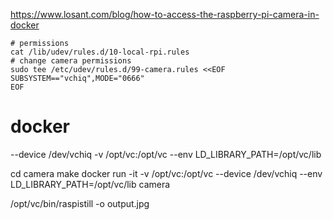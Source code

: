 https://www.losant.com/blog/how-to-access-the-raspberry-pi-camera-in-docker
```
# permissions
cat /lib/udev/rules.d/10-local-rpi.rules
# change camera permissions
sudo tee /etc/udev/rules.d/99-camera.rules <<EOF
SUBSYSTEM=="vchiq",MODE="0666"
EOF
```

# docker 
--device /dev/vchiq
-v /opt/vc:/opt/vc
--env LD_LIBRARY_PATH=/opt/vc/lib

cd camera
make
docker run -it -v /opt/vc:/opt/vc --device /dev/vchiq --env LD_LIBRARY_PATH=/opt/vc/lib camera

/opt/vc/bin/raspistill -o output.jpg